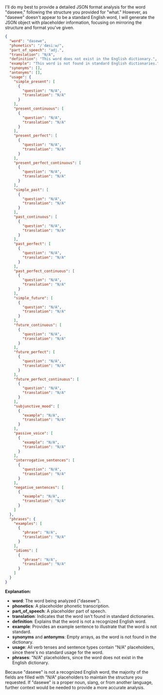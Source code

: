 I'll do my best to provide a detailed JSON format analysis for the word "dasewe," following the structure you provided for "what." However, as "dasewe" doesn't appear to be a standard English word, I will generate the JSON object with placeholder information, focusing on mirroring the structure and format you've given.

```json
{
  "word": "dasewe",
  "phonetics": "/ˈdæsiːw/",
  "part_of_speech": "adj.",
  "translation": "N/A",
  "definition": "This word does not exist in the English dictionary.",
  "example": "This word is not found in standard English dictionaries.",
  "synonyms": [],
  "antonyms": [],
  "usage": {
    "simple_present": [
      {
        "question": "N/A",
        "translation": "N/A"
      }
    ],
    "present_continuous": [
      {
        "question": "N/A",
        "translation": "N/A"
      }
    ],
    "present_perfect": [
      {
        "question": "N/A",
        "translation": "N/A"
      }
    ],
    "present_perfect_continuous": [
      {
        "question": "N/A",
        "translation": "N/A"
      }
    ],
    "simple_past": [
      {
        "question": "N/A",
        "translation": "N/A"
      }
    ],
    "past_continuous": [
      {
        "question": "N/A",
        "translation": "N/A"
      }
    ],
    "past_perfect": [
      {
        "question": "N/A",
        "translation": "N/A"
      }
    ],
    "past_perfect_continuous": [
      {
        "question": "N/A",
        "translation": "N/A"
      }
    ],
    "simple_future": [
      {
        "question": "N/A",
        "translation": "N/A"
      }
    ],
    "future_continuous": [
      {
        "question": "N/A",
        "translation": "N/A"
      }
    ],
    "future_perfect": [
      {
        "question": "N/A",
        "translation": "N/A"
      }
    ],
    "future_perfect_continuous": [
      {
        "question": "N/A",
        "translation": "N/A"
      }
    ],
    "subjunctive_mood": [
      {
        "example": "N/A",
        "translation": "N/A"
      }
    ],
    "passive_voice": [
      {
        "example": "N/A",
        "translation": "N/A"
      }
    ],
    "interrogative_sentences": [
      {
        "question": "N/A",
        "translation": "N/A"
      }
    ],
    "negative_sentences": [
      {
        "example": "N/A",
        "translation": "N/A"
      }
    ]
  },
  "phrases": {
    "examples": [
      {
        "phrase": "N/A",
        "translation": "N/A"
      }
    ],
    "idioms": [
      {
        "phrase": "N/A",
        "translation": "N/A"
      }
    ]
  }
}
```

**Explanation:**

*   **word**: The word being analyzed ("dasewe").
*   **phonetics**: A placeholder phonetic transcription.
*   **part\_of\_speech**: A placeholder part of speech.
*   **translation**: Indicates that the word isn't found in standard dictionaries.
*   **definition**: Explains that the word is not a recognized English word.
*   **example**: Provides an example sentence to illustrate that the word is not standard.
*   **synonyms** and **antonyms**: Empty arrays, as the word is not found in the dictionary.
*   **usage**: All verb tenses and sentence types contain "N/A" placeholders, since there's no standard usage for the word.
*   **phrases**: "N/A" placeholders, since the word does not exist in the English dictionary.

Because "dasewe" is not a recognized English word, the majority of the fields are filled with "N/A" placeholders to maintain the structure you requested. If "dasewe" is a proper noun, slang, or from another language, further context would be needed to provide a more accurate analysis.
 
